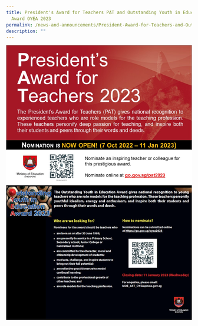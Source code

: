 ```yaml
---
title: President's Award for Teachers PAT and Outstanding Youth in Education
  Award OYEA 2023
permalink: /news-and-announcements/President-Award-for-Teachers-and-Outstanding-Youth-in-Education-Award-2023/
description: ""
---
```

![](/images/News%20and%20Announcements/President's%20Award%20for%20Teacher/P1.jpg)
![](/images/News%20and%20Announcements/President's%20Award%20for%20Teacher/P2.jpg)